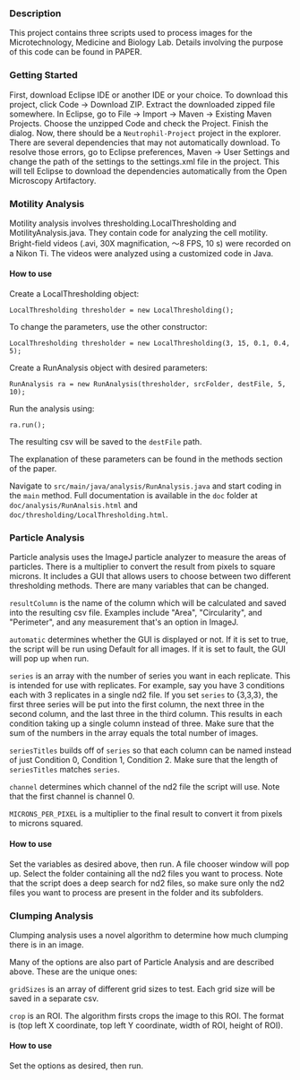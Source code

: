 ### Description
This project contains three scripts used to process images for the Microtechnology, Medicine and Biology Lab. Details involving the purpose of this code can be found in PAPER.

### Getting Started

First, download Eclipse IDE or another IDE or your choice. To download this project, click Code → Download ZIP. 
Extract the downloaded zipped file somewhere.
In Eclipse, go to File → Import → Maven → Existing Maven Projects.
Choose the unzipped Code and check the Project. Finish the dialog.
Now, there should be a `Neutrophil-Project` project in the explorer.
There are several dependencies that may not automatically download. To resolve those errors, go to Eclipse preferences, Maven -> User Settings and change the path of the settings to the settings.xml file in the project. This will tell Eclipse to download the dependencies automatically from the Open Microscopy Artifactory.

### Motility Analysis

Motility analysis involves thresholding.LocalThresholding and MotilityAnalysis.java. They contain code for analyzing the cell motility. Bright-field videos (.avi, 30X magnification, ～8 FPS, 10 s) were recorded on a Nikon Ti. The videos were analyzed using a customized code in Java. 

#### How to use
Create a LocalThresholding object:

    LocalThresholding thresholder = new LocalThresholding();

To change the parameters, use the other constructor:

    LocalThresholding thresholder = new LocalThresholding(3, 15, 0.1, 0.4, 5);

Create a RunAnalysis object with desired parameters:

    RunAnalysis ra = new RunAnalysis(thresholder, srcFolder, destFile, 5, 10);

Run the analysis using:

    ra.run();
    
The resulting csv will be saved to the `destFile` path. 

The explanation of these parameters can be found in the methods section of the paper.


Navigate to `src/main/java/analysis/RunAnalysis.java` and start coding in the `main` method.
Full documentation is available in the `doc` folder at `doc/analysis/RunAnalsis.html` and `doc/thresholding/LocalThresholding.html`.

### Particle Analysis
Particle analysis uses the ImageJ particle analyzer to measure the areas of particles. There is a multiplier to convert the result from pixels to square microns. It includes a GUI that allows users to choose between two different thresholding methods. There are many variables that can be changed. 

`resultColumn` is the name of the column which will be calculated and saved into the resulting csv file. Examples include "Area", "Circularity", and "Perimeter", and any measurement that's an option in ImageJ.

`automatic` determines whether the GUI is displayed or not. If it is set to true, the script will be run using Default for all images. If it is set to fault, the GUI will pop up when run.

`series` is an array with the number of series you want in each replicate. This is intended for use with replicates. For example, say you have 3 conditions each with 3 replicates in a single nd2 file. If you set `series` to {3,3,3}, the first three series will be put into the first column, the next three in the second column, and the last three in the third column. This results in each condition taking up a single column instead of three. Make sure that the sum of the numbers in the array equals the total number of images.

`seriesTitles` builds off of `series` so that each column can be named instead of just Condition 0, Condition 1, Condition 2. Make sure that the length of `seriesTitles` matches `series`. 

`channel` determines which channel of the nd2 file the script will use. Note that the first channel is channel 0.

`MICRONS_PER_PIXEL` is a multiplier to the final result to convert it from pixels to microns squared.

#### How to use
Set the variables as desired above, then run. A file chooser window will pop up. Select the folder containing all the nd2 files you want to process. Note that the script does a deep search for nd2 files, so make sure only the nd2 files you want to process are present in the folder and its subfolders.

### Clumping Analysis
Clumping analysis uses a novel algorithm to determine how much clumping there is in an image. 

Many of the options are also part of Particle Analysis and are described above. These are the unique ones:

`gridSizes` is an array of different grid sizes to test. Each grid size will be saved in a separate csv.

`crop` is an ROI. The algorithm firsts crops the image to this ROI. The format is (top left X coordinate, top left Y coordinate, width of ROI, height of ROI). 


#### How to use
Set the options as desired, then run. 
